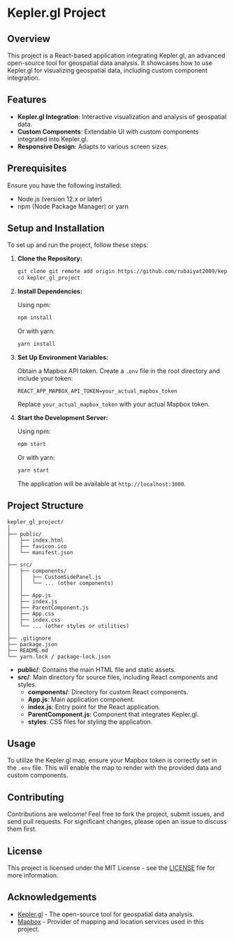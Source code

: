 # Kepler.gl Project

## Overview

This project is a React-based application integrating Kepler.gl, an advanced open-source tool for geospatial data analysis. It showcases how to use Kepler.gl for visualizing geospatial data, including custom component integration.

## Features

- **Kepler.gl Integration**: Interactive visualization and analysis of geospatial data.
- **Custom Components**: Extendable UI with custom components integrated into Kepler.gl.
- **Responsive Design**: Adapts to various screen sizes.

## Prerequisites

Ensure you have the following installed:

- Node.js (version 12.x or later)
- npm (Node Package Manager) or yarn

## Setup and Installation

To set up and run the project, follow these steps:

1. **Clone the Repository:**

   ```bash
   git clone git remote add origin https://github.com/rubaiyat2009/kepler_gl_project.git
   cd kepler_gl_project
   ```

2. **Install Dependencies:**

   Using npm:

   ```bash
   npm install
   ```

   Or with yarn:

   ```bash
   yarn install
   ```

3. **Set Up Environment Variables:**

   Obtain a Mapbox API token. Create a `.env` file in the root directory and include your token:

   ```env
   REACT_APP_MAPBOX_API_TOKEN=your_actual_mapbox_token
   ```

   Replace `your_actual_mapbox_token` with your actual Mapbox token.

4. **Start the Development Server:**

   Using npm:

   ```bash
   npm start
   ```

   Or with yarn:

   ```bash
   yarn start
   ```

   The application will be available at `http://localhost:3000`.

## Project Structure

```
kepler_gl_project/
│
├── public/
│   ├── index.html
│   ├── favicon.ico
│   └── manifest.json
│
├── src/
│   ├── components/
│   │   ├── CustomSidePanel.js
│   │   └── ... (other components)
│   │
│   ├── App.js
│   ├── index.js
│   ├── ParentComponent.js
│   ├── App.css
│   ├── index.css
│   └── ... (other styles or utilities)
│
├── .gitignore
├── package.json
├── README.md
└── yarn.lock / package-lock.json
```

- **public/**: Contains the main HTML file and static assets.
- **src/**: Main directory for source files, including React components and styles.
  - **components/**: Directory for custom React components.
  - **App.js**: Main application component.
  - **index.js**: Entry point for the React application.
  - **ParentComponent.js**: Component that integrates Kepler.gl.
  - **styles**: CSS files for styling the application.

## Usage

To utilize the Kepler.gl map, ensure your Mapbox token is correctly set in the `.env` file. This will enable the map to render with the provided data and custom components.

## Contributing

Contributions are welcome! Feel free to fork the project, submit issues, and send pull requests. For significant changes, please open an issue to discuss them first.

## License

This project is licensed under the MIT License - see the [LICENSE](LICENSE) file for more information.

## Acknowledgements

- [Kepler.gl](https://kepler.gl/) - The open-source tool for geospatial data analysis.
- [Mapbox](https://www.mapbox.com/) - Provider of mapping and location services used in this project.